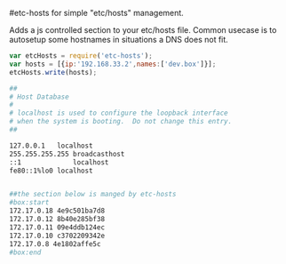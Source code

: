 #etc-hosts for simple "etc/hosts" management.

Adds a js controlled section to your etc/hosts file. 
Common usecase is to autosetup some hostnames in situations a DNS does not fit.


```js
var etcHosts = require('etc-hosts');
var hosts = [{ip:'192.168.33.2',names:['dev.box']}];
etcHosts.write(hosts);
```


```sh
##
# Host Database
#
# localhost is used to configure the loopback interface
# when the system is booting.  Do not change this entry.
##

127.0.0.1	localhost
255.255.255.255	broadcasthost
::1             localhost
fe80::1%lo0	localhost


##the section below is manged by etc-hosts
#box:start
172.17.0.18 4e9c501ba7d8
172.17.0.12 8b40e285bf38
172.17.0.11 09e4ddb124ec
172.17.0.10 c3702209342e
172.17.0.8 4e1802affe5c
#box:end
```


